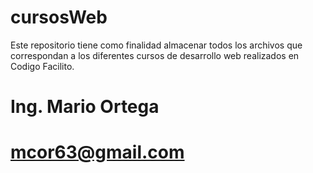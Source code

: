 # cursosWeb

Este repositorio tiene como finalidad almacenar todos los archivos que correspondan a los diferentes cursos de desarrollo web realizados en Codigo Facilito.

# Ing. Mario Ortega
# mcor63@gmail.com
